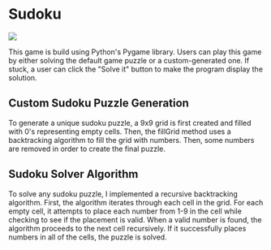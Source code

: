 <h1>Sudoku</h1> 
<a href="https://skillicons.dev"> <img src="https://skillicons.dev/icons?i=python"/> </a>
<p> This game is build using Python's Pygame library. Users can play this game by either solving the default game puzzle or a custom-generated one. If stuck, a user can click the "Solve it" button to make the program display the solution.</p>

<h2>Custom Sudoku Puzzle Generation</h2>
<p> To generate a unique sudoku puzzle, a 9x9 grid is first created and filled with 0's representing empty cells. Then, the fillGrid method uses a backtracking algorithm to fill the grid with numbers. Then, some numbers are removed in order to create the final puzzle. </p>

<h2>Sudoku Solver Algorithm</h2>
<p> To solve any sudoku puzzle, I implemented a recursive backtracking algorithm. First, the algorithm iterates through each cell in the grid. For each empty cell, it attempts to place each number from 1-9 in the cell while checking to see if the placement is valid. When a valid number is found, the algorithm proceeds to the next cell recursively. If it successfully places numbers in all of the cells, the puzzle is solved. </p>
